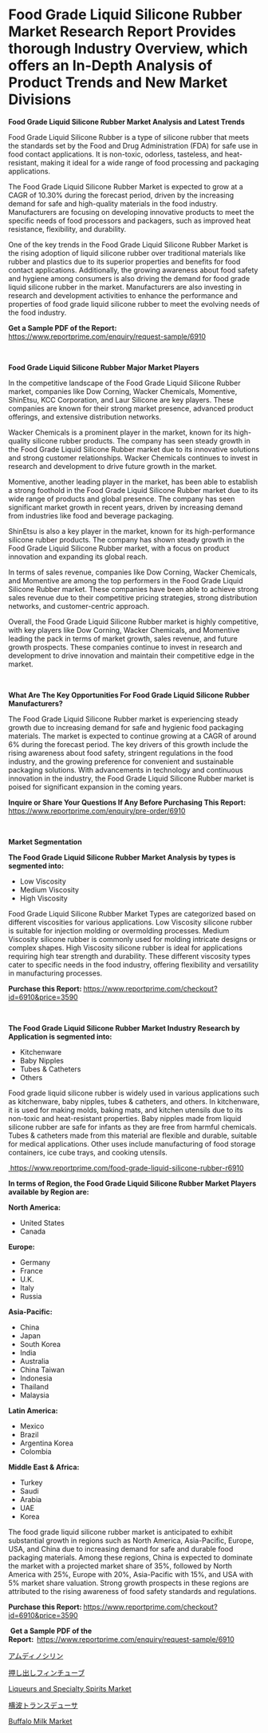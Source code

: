 <p><h1>Food Grade Liquid Silicone Rubber Market Research Report Provides thorough Industry Overview, which offers an In-Depth Analysis of Product Trends and New Market Divisions</h1></p><p><strong>Food Grade Liquid Silicone Rubber Market Analysis and Latest Trends</strong></p>
<p><p>Food Grade Liquid Silicone Rubber is a type of silicone rubber that meets the standards set by the Food and Drug Administration (FDA) for safe use in food contact applications. It is non-toxic, odorless, tasteless, and heat-resistant, making it ideal for a wide range of food processing and packaging applications.</p><p>The Food Grade Liquid Silicone Rubber Market is expected to grow at a CAGR of 10.30% during the forecast period, driven by the increasing demand for safe and high-quality materials in the food industry. Manufacturers are focusing on developing innovative products to meet the specific needs of food processors and packagers, such as improved heat resistance, flexibility, and durability.</p><p>One of the key trends in the Food Grade Liquid Silicone Rubber Market is the rising adoption of liquid silicone rubber over traditional materials like rubber and plastics due to its superior properties and benefits for food contact applications. Additionally, the growing awareness about food safety and hygiene among consumers is also driving the demand for food grade liquid silicone rubber in the market. Manufacturers are also investing in research and development activities to enhance the performance and properties of food grade liquid silicone rubber to meet the evolving needs of the food industry.</p></p>
<p><strong>Get a Sample PDF of the Report:&nbsp;</strong> <a href="https://www.reportprime.com/enquiry/request-sample/6910">https://www.reportprime.com/enquiry/request-sample/6910</a></p>
<p>&nbsp;</p>
<p><strong>Food Grade Liquid Silicone Rubber Major Market Players</strong></p>
<p><p>In the competitive landscape of the Food Grade Liquid Silicone Rubber market, companies like Dow Corning, Wacker Chemicals, Momentive, ShinEtsu, KCC Corporation, and Laur Silicone are key players. These companies are known for their strong market presence, advanced product offerings, and extensive distribution networks.</p><p>Wacker Chemicals is a prominent player in the market, known for its high-quality silicone rubber products. The company has seen steady growth in the Food Grade Liquid Silicone Rubber market due to its innovative solutions and strong customer relationships. Wacker Chemicals continues to invest in research and development to drive future growth in the market.</p><p>Momentive, another leading player in the market, has been able to establish a strong foothold in the Food Grade Liquid Silicone Rubber market due to its wide range of products and global presence. The company has seen significant market growth in recent years, driven by increasing demand from industries like food and beverage packaging.</p><p>ShinEtsu is also a key player in the market, known for its high-performance silicone rubber products. The company has shown steady growth in the Food Grade Liquid Silicone Rubber market, with a focus on product innovation and expanding its global reach.</p><p>In terms of sales revenue, companies like Dow Corning, Wacker Chemicals, and Momentive are among the top performers in the Food Grade Liquid Silicone Rubber market. These companies have been able to achieve strong sales revenue due to their competitive pricing strategies, strong distribution networks, and customer-centric approach.</p><p>Overall, the Food Grade Liquid Silicone Rubber market is highly competitive, with key players like Dow Corning, Wacker Chemicals, and Momentive leading the pack in terms of market growth, sales revenue, and future growth prospects. These companies continue to invest in research and development to drive innovation and maintain their competitive edge in the market.</p></p>
<p>&nbsp;</p>
<p><strong>What Are The Key Opportunities For Food Grade Liquid Silicone Rubber Manufacturers?</strong></p>
<p><p>The Food Grade Liquid Silicone Rubber market is experiencing steady growth due to increasing demand for safe and hygienic food packaging materials. The market is expected to continue growing at a CAGR of around 6% during the forecast period. The key drivers of this growth include the rising awareness about food safety, stringent regulations in the food industry, and the growing preference for convenient and sustainable packaging solutions. With advancements in technology and continuous innovation in the industry, the Food Grade Liquid Silicone Rubber market is poised for significant expansion in the coming years.</p></p>
<p><strong>Inquire or Share Your Questions If Any Before Purchasing This Report:</strong> <a href="https://www.reportprime.com/enquiry/pre-order/6910">https://www.reportprime.com/enquiry/pre-order/6910</a></p>
<p>&nbsp;</p>
<p><strong>Market Segmentation</strong></p>
<p><strong>The Food Grade Liquid Silicone Rubber Market Analysis by types is segmented into:</strong></p>
<p><ul><li>Low Viscosity</li><li>Medium Viscosity</li><li>High Viscosity</li></ul></p>
<p><p>Food Grade Liquid Silicone Rubber Market Types are categorized based on different viscosities for various applications. Low Viscosity silicone rubber is suitable for injection molding or overmolding processes. Medium Viscosity silicone rubber is commonly used for molding intricate designs or complex shapes. High Viscosity silicone rubber is ideal for applications requiring high tear strength and durability. These different viscosity types cater to specific needs in the food industry, offering flexibility and versatility in manufacturing processes.</p></p>
<p><strong>Purchase this Report:&nbsp;</strong><a href="https://www.reportprime.com/checkout?id=6910&price=3590">https://www.reportprime.com/checkout?id=6910&price=3590</a></p>
<p>&nbsp;</p>
<p><strong>The Food Grade Liquid Silicone Rubber Market Industry Research by Application is segmented into:</strong></p>
<p><ul><li>Kitchenware</li><li>Baby Nipples</li><li>Tubes & Catheters</li><li>Others</li></ul></p>
<p><p>Food grade liquid silicone rubber is widely used in various applications such as kitchenware, baby nipples, tubes & catheters, and others. In kitchenware, it is used for making molds, baking mats, and kitchen utensils due to its non-toxic and heat-resistant properties. Baby nipples made from liquid silicone rubber are safe for infants as they are free from harmful chemicals. Tubes & catheters made from this material are flexible and durable, suitable for medical applications. Other uses include manufacturing of food storage containers, ice cube trays, and cooking utensils.</p></p>
<p><a href="https://www.reportprime.com/food-grade-liquid-silicone-rubber-r6910">&nbsp;https://www.reportprime.com/food-grade-liquid-silicone-rubber-r6910</a></p>
<p><strong>In terms of Region, the Food Grade Liquid Silicone Rubber Market Players available by Region are:</strong></p>
<p>
    <p> <strong> North America: </strong>
        <ul>
            <li>United States</li>
            <li>Canada</li>
        </ul>
        </p> 
    <p> <strong> Europe: </strong>
        <ul>
            <li>Germany</li>
            <li>France</li>
            <li>U.K.</li>
            <li>Italy</li>
            <li>Russia</li>
        </ul>
        </p> 
    <p> <strong> Asia-Pacific: </strong>
        <ul>
            <li>China</li>
            <li>Japan</li>
            <li>South Korea</li>
            <li>India</li>
            <li>Australia</li>
            <li>China Taiwan</li>
            <li>Indonesia</li>
            <li>Thailand</li>
            <li>Malaysia</li>
        </ul>
        </p> 
    <p> <strong> Latin America: </strong>
        <ul>
            <li>Mexico</li>
            <li>Brazil</li>
            <li>Argentina Korea</li>
            <li>Colombia</li>
        </ul>
        </p> 
    <p> <strong> Middle East & Africa: </strong>
        <ul>
            <li>Turkey</li>
            <li>Saudi</li>
            <li>Arabia</li>
            <li>UAE</li>
            <li>Korea</li>
        </ul>
    </p>
    </p>
<p><p>The food grade liquid silicone rubber market is anticipated to exhibit substantial growth in regions such as North America, Asia-Pacific, Europe, USA, and China due to increasing demand for safe and durable food packaging materials. Among these regions, China is expected to dominate the market with a projected market share of 35%, followed by North America with 25%, Europe with 20%, Asia-Pacific with 15%, and USA with 5% market share valuation. Strong growth prospects in these regions are attributed to the rising awareness of food safety standards and regulations.</p></p>
<p><strong>Purchase this Report: </strong><a href="https://www.reportprime.com/checkout?id=6910&price=3590">https://www.reportprime.com/checkout?id=6910&price=3590</a></p>
<p>&nbsp;<strong>Get a Sample PDF of the Report:&nbsp;&nbsp;</strong><a href="https://www.reportprime.com/enquiry/request-sample/6910">https://www.reportprime.com/enquiry/request-sample/6910</a></p>
<p><strong></strong></p>
<p><p><a href="https://github.com/CloydAbbott2023/Market-Research-Report-List-1/blob/main/334985120167.md">アムディノシリン</a></p><p><a href="https://medium.com/@hugofirst21/%E6%8A%BC%E3%81%97%E5%87%BA%E3%81%97%E3%83%95%E3%82%A3%E3%83%B3%E3%83%81%E3%83%A5%E3%83%BC%E3%83%96%E5%B8%82%E5%A0%B4-%E7%AB%B6%E4%BA%89%E5%88%86%E6%9E%90-%E5%B8%82%E5%A0%B4%E5%8B%95%E5%90%91%E3%81%8A%E3%82%88%E3%81%B32031%E5%B9%B4%E3%81%BE%E3%81%A7%E3%81%AE%E4%BA%88%E6%B8%AC-42ee21ad6cbc">押し出しフィンチューブ</a></p><p><a href="https://github.com/julyju69/Market-Research-Report-List-2/blob/main/liqueurs-and-specialty-spirits-market.md">Liqueurs and Specialty Spirits Market</a></p><p><a href="https://medium.com/@kelscdowell78456/%E3%82%B7%E3%82%A2%E3%83%BC%E3%82%A6%E3%82%A7%E3%83%BC%E3%83%96%E3%83%88%E3%83%A9%E3%83%B3%E3%82%B9%E3%83%87%E3%83%A5%E3%83%BC%E3%82%B5%E3%83%BC%E3%81%AE%E5%B8%82%E5%A0%B4%E8%AA%BF%E6%9F%BB%E3%83%AC%E3%83%9D%E3%83%BC%E3%83%88-%E3%81%9D%E3%81%AE%E6%AD%B4%E5%8F%B2%E3%81%A82024%E5%B9%B4%E3%81%8B%E3%82%892031%E5%B9%B4%E3%81%BE%E3%81%A7%E3%81%AE%E4%BA%88%E6%B8%AC-65df70cf02a5">横波トランスデューサ</a></p><p><a href="https://github.com/nathandecarvalho/Market-Research-Report-List-2/blob/main/buffalo-milk-market.md">Buffalo Milk Market</a></p></p>